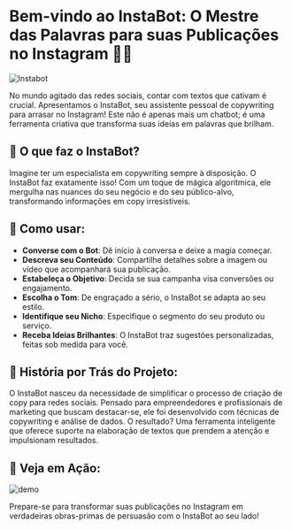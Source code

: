 # Bem-vindo ao InstaBot: O Mestre das Palavras para suas Publicações no Instagram 📝✨

![Instabot](https://github.com/uni9aluno/Instabot/assets/136655304/b198d7a9-1115-4795-b146-8fa2ed2149fa)


No mundo agitado das redes sociais, contar com textos que cativam é crucial. Apresentamos o InstaBot, seu assistente pessoal de copywriting para arrasar no Instagram! Este não é apenas mais um chatbot; é uma ferramenta criativa que transforma suas ideias em palavras que brilham.

## 🤖 O que faz o InstaBot?

Imagine ter um especialista em copywriting sempre à disposição. O InstaBot faz exatamente isso! Com um toque de mágica algorítmica, ele mergulha nas nuances do seu negócio e do seu público-alvo, transformando informações em copy irresistíveis.

## 🚀 Como usar:

- **Converse com o Bot**: Dê início à conversa e deixe a magia começar.
- **Descreva seu Conteúdo**: Compartilhe detalhes sobre a imagem ou vídeo que acompanhará sua publicação.
- **Estabeleça o Objetivo**: Decida se sua campanha visa conversões ou engajamento.
- **Escolha o Tom**: De engraçado a sério, o InstaBot se adapta ao seu estilo.
- **Identifique seu Nicho**: Especifique o segmento do seu produto ou serviço.
- **Receba Ideias Brilhantes**: O InstaBot traz sugestões personalizadas, feitas sob medida para você.

## 🌟 História por Trás do Projeto:

O InstaBot nasceu da necessidade de simplificar o processo de criação de copy para redes sociais. Pensado para empreendedores e profissionais de marketing que buscam destacar-se, ele foi desenvolvido com técnicas de copywriting e análise de dados. O resultado? Uma ferramenta inteligente que oferece suporte na elaboração de textos que prendem a atenção e impulsionam resultados.

## 🌟 Veja em Ação:

![demo](https://github.com/uni9aluno/lab-natty-or-not/assets/136655304/509d426f-978f-4af4-9ed8-b2ff00f15ed2)

Prepare-se para transformar suas publicações no Instagram em verdadeiras obras-primas de persuasão com o InstaBot ao seu lado!
